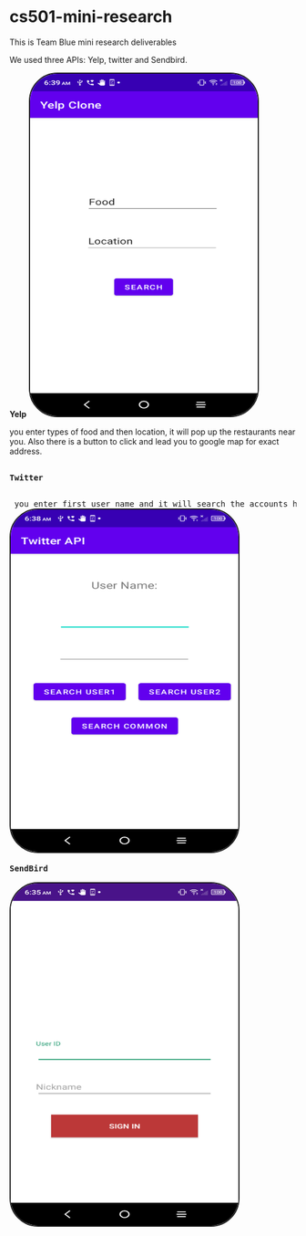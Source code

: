 # cs501-mini-research
<h>This is Team Blue mini research deliverables
  <p> We used three APIs: Yelp, twitter and Sendbird.
       
<b>Yelp</b>
    <img   style = "height:600px; width: 400px;border: solid 2px; border-radius: 50px;" 
       src="Yelp.png" ><br>
    <p> you enter types of food and then location, it will pop up the restaurants near you. Also there is a button to click and lead you to google map for exact address.
    
<pre>   
<b>Twitter</b>
      <p> you enter first user name and it will search the accounts he/she/they follow. Same to second user. And you enter both, it will find the mutual account they follow. 
<img   style = "height:600px; width: 400px;border: solid 2px; border-radius: 50px;" 
       src="twitter.png" ><br>
<b>SendBird</b>
        
<img   style = "height:600px; width: 400px;border: solid 2px; border-radius: 50px;" 
       src="Sendbird.png" ><br>

    
